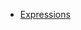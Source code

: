 - [Expressions](https://bigdata-mindstorms.github.io/d3-playground/#https://bigdata-mindstorms.github.io/d3-playground/xinfeiwuyu/2016/01/04/my.js)
